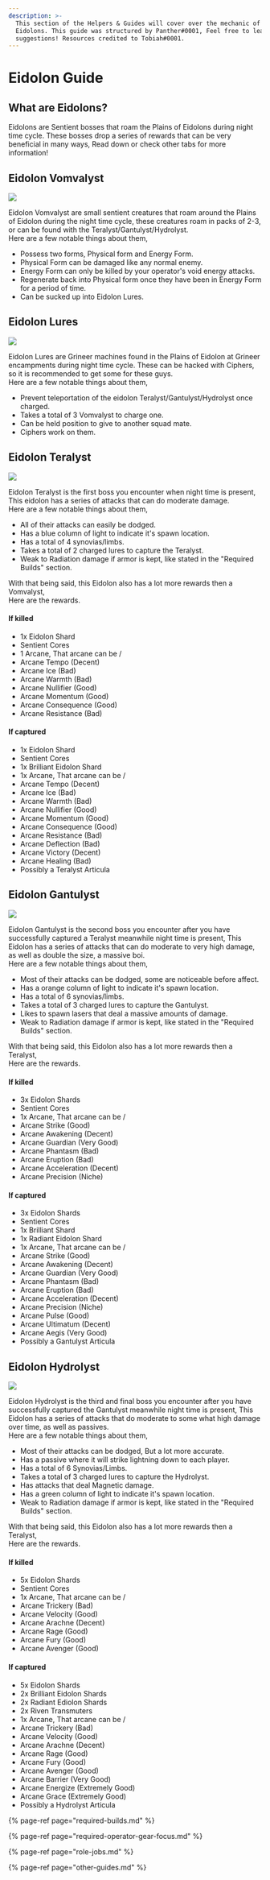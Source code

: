 ```yaml
---
description: >-
  This section of the Helpers & Guides will cover over the mechanic of the
  Eidolons. This guide was structured by Panther#0001, Feel free to leave
  suggestions! Resources credited to Tobiah#0001.
---
```


# Eidolon Guide

## What are Eidolons?

Eidolons are Sentient bosses that roam the Plains of Eidolons during night time cycle. These bosses drop a series of rewards that can be very beneficial in many ways, Read down or check other tabs for more information!

## Eidolon Vomvalyst

![](../../.gitbook/assets/image.png)

Eidolon Vomvalyst are small sentient creatures that roam around the Plains of Eidolon during the night time cycle, these creatures roam in packs of 2-3, or can be found with the Teralyst/Gantulyst/Hydrolyst.  
Here are a few notable things about them,

* Possess two forms, Physical form and Energy Form.
* Physical Form can be damaged like any normal enemy.
* Energy Form can only be killed by your operator's void energy attacks.
* Regenerate back into Physical form once they have been in Energy Form for a period of time.
* Can be sucked up into Eidolon Lures.

## Eidolon Lures

![](../../.gitbook/assets/image%20%2828%29.png)

Eidolon Lures are Grineer machines found in the Plains of Eidolon at Grineer encampments during night time cycle. These can be hacked with Ciphers, so it is recommended to get some for these guys.   
Here are a few notable things about them,

* Prevent teleportation of the eidolon Teralyst/Gantulyst/Hydrolyst once charged.
* Takes a total of 3 Vomvalyst to charge one.
* Can be held position to give to another squad mate.
* Ciphers work on them.

## Eidolon Teralyst

![](../../.gitbook/assets/image%20%2817%29.png)

Eidolon Teralyst is the first boss you encounter when night time is present, This eidolon has a series of attacks that can do moderate damage.  
Here are a few notable things about them,

* All of their attacks can easily be dodged.
* Has a blue column of light to indicate it's spawn location.
* Has a total of 4 synovias/limbs.
* Takes a total of 2 charged lures to capture the Teralyst.
* Weak to Radiation damage if armor is kept, like stated in the "Required Builds" section.

With that being said, this Eidolon also has a lot more rewards then a Vomvalyst,  
Here are the rewards.

#### If killed

* 1x Eidolon Shard
* Sentient Cores
* 1 Arcane, That arcane can be \/
* Arcane Tempo \(Decent\)
* Arcane Ice \(Bad\)
* Arcane Warmth \(Bad\)
* Arcane Nullifier \(Good\)
* Arcane Momentum \(Good\)
* Arcane Consequence \(Good\)
* Arcane Resistance \(Bad\)

#### If captured

* 1x Eidolon Shard
* Sentient Cores
* 1x Brilliant Eidolon Shard
* 1x Arcane, That arcane can be \/
* Arcane Tempo \(Decent\)
* Arcane Ice \(Bad\)
* Arcane Warmth \(Bad\)
* Arcane Nullifier \(Good\)
* Arcane Momentum \(Good\)
* Arcane Consequence \(Good\)
* Arcane Resistance \(Bad\)
* Arcane Deflection \(Bad\)
* Arcane Victory \(Decent\)
* Arcane Healing \(Bad\)
* Possibly a Teralyst Articula

## Eidolon Gantulyst

![](../../.gitbook/assets/image%20%282%29.png)

Eidolon Gantulyst is the second boss you encounter after you have successfully captured a Teralyst meanwhile night time is present, This Eidolon has a series of attacks that can do moderate to very high damage, as well as double the size, a massive boi.  
Here are a few notable things about them,

* Most of their attacks can be dodged, some are noticeable before affect.
* Has a orange column of light to indicate it's spawn location.
* Has a total of 6 synovias/limbs.
* Takes a total of 3 charged lures to capture the Gantulyst.
* Likes to spawn lasers that deal a massive amounts of damage.
* Weak to Radiation damage if armor is kept, like stated in the "Required Builds" section.

With that being said, this Eidolon also has a lot more rewards then a Teralyst,  
Here are the rewards.

#### If killed

* 3x Eidolon Shards
* Sentient Cores
* 1x Arcane, That arcane can be \/
* Arcane Strike \(Good\)
* Arcane Awakening \(Decent\)
* Arcane Guardian \(Very Good\)
* Arcane Phantasm \(Bad\)
* Arcane Eruption \(Bad\)
* Arcane Acceleration \(Decent\)
* Arcane Precision \(Niche\)

#### If captured

* 3x Eidolon Shards
* Sentient Cores
* 1x Brilliant Shard
* 1x Radiant Eidolon Shard
* 1x Arcane, That arcane can be \/
* Arcane Strike \(Good\)
* Arcane Awakening \(Decent\)
* Arcane Guardian \(Very Good\)
* Arcane Phantasm \(Bad\)
* Arcane Eruption \(Bad\)
* Arcane Acceleration \(Decent\)
* Arcane Precision \(Niche\)
* Arcane Pulse \(Good\)
* Arcane Ultimatum \(Decent\)
* Arcane Aegis \(Very Good\)
* Possibly a Gantulyst Articula

## Eidolon Hydrolyst

![](../../.gitbook/assets/image%20%2837%29.png)

Eidolon Hydrolyst is the third and final boss you encounter after you have successfully captured the Gantulyst meanwhile night time is present, This Eidolon has a series of attacks that do moderate to some what high damage over time, as well as passives.  
Here are a few notable things about them,

* Most of their attacks can be dodged, But a lot more accurate.
* Has a passive where it will strike lightning down to each player.
* Has a total of 6 Synovias/Limbs.
* Takes a total of 3 charged lures to capture the Hydrolyst.
* Has attacks that deal Magnetic damage.
* Has a green column of light to indicate it's spawn location.
* Weak to Radiation damage if armor is kept, like stated in the "Required Builds" section.

With that being said, this Eidolon also has a lot more rewards then a Teralyst,  
Here are the rewards.

#### If killed

* 5x Eidolon Shards
* Sentient Cores
* 1x Arcane, That arcane can be \/
* Arcane Trickery \(Bad\)
* Arcane Velocity \(Good\)
* Arcane Arachne \(Decent\)
* Arcane Rage \(Good\)
* Arcane Fury \(Good\)
* Arcane Avenger \(Good\)

#### If captured

* 5x Eidolon Shards
* 2x Brilliant Eidolon Shards
* 2x Radiant Ediolon Shards
* 2x Riven Transmuters
* 1x Arcane, That arcane can be \/
* Arcane Trickery \(Bad\)
* Arcane Velocity \(Good\)
* Arcane Arachne \(Decent\)
* Arcane Rage \(Good\)
* Arcane Fury \(Good\)
* Arcane Avenger \(Good\)
* Arcane Barrier \(Very Good\)
* Arcane Energize \(Extremely Good\)
* Arcane Grace \(Extremely Good\)
* Possibly a Hydrolyst Articula



{% page-ref page="required-builds.md" %}

{% page-ref page="required-operator-gear-focus.md" %}

{% page-ref page="role-jobs.md" %}

{% page-ref page="other-guides.md" %}

